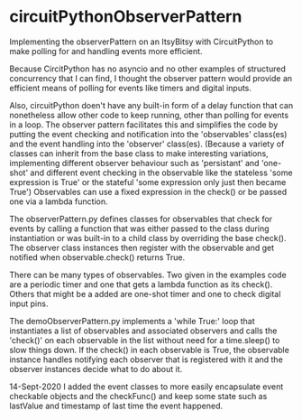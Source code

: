 # circuitPythonObserverPattern
Implementing the observerPattern on an ItsyBitsy with CircuitPython to make polling for and handling events more efficient.

Because CircitPython has no asyncio and no other examples of structured concurrency that I can find, I thought the observer pattern would provide an efficient means of polling for events like timers and digital inputs.

Also, circuitPython doen't have any built-in form of a delay function that can nonetheless allow other code to keep running, other than polling for events in a loop. The observer pattern facilitates this and simplifies the code by putting the event checking and notification into the 'observables' class(es) and the event handling into the 'observer' class(es).  (Because a variety of classes can inherit from the base class to make interesting variations, implementing different observer behaviour such as 'persistant' and 'one-shot' and different event checking in the observable like the stateless 'some expression is True' or the stateful 'some expression only just then became True') Observables can use a fixed expression in the check() or be passed one via a lambda function.

The observerPattern.py defines classes for observables that check for events by calling a function that was either passed to the class during instantiation or was built-in to a child class by overriding the base check().  The observer class instances then register with the observable and get notified when observable.check() returns True.

There can be many types of observables. Two given in the examples code are a periodic  timer and one that gets a lambda function as its check(). Others that might be a added are one-shot timer and one to check digital input pins.

The demoObserverPattern.py implements a 'while True:' loop that instantiates a list of observables and associated observers and calls the 'check()' on each observable in the list without need for a time.sleep() to slow things down. If the check() in each observable is True, the observable instance handles notifying each observer that is registered with it and the observer instances decide what to do about it.

14-Sept-2020 I added the event classes to more easily encapsulate event checkable objects and the checkFunc() and keep some state such as lastValue and timestamp of last time the event happened.
